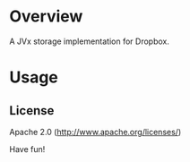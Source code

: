 Overview
========

A JVx storage implementation for Dropbox.

Usage
=====

License
-------

Apache 2.0 (http://www.apache.org/licenses/)


Have fun!
